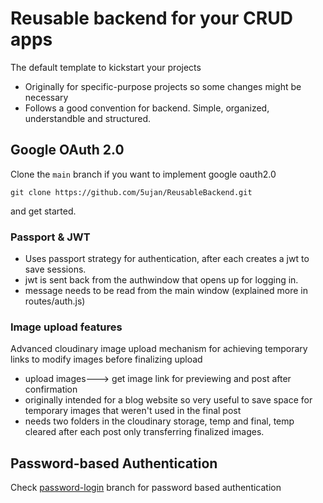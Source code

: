 # Reusable backend for your CRUD apps
The default template to kickstart your projects 
- Originally for specific-purpose projects so some changes might be necessary
- Follows a good convention for backend. Simple, organized, understandble and structured.

## Google OAuth 2.0
Clone the ```main``` branch if you want to implement google oauth2.0 

```git clone https://github.com/5ujan/ReusableBackend.git``` 

and get started.
### Passport & JWT
- Uses passport strategy for authentication, after each creates a jwt to save sessions.
- jwt is sent back from the authwindow that opens up for logging in.
- message needs to be read from the main window (explained more in routes/auth.js)

### Image upload features
Advanced cloudinary image upload mechanism for achieving temporary links to modify images before finalizing upload
- upload images---> get image link for previewing and post after confirmation
- originally intended for a blog website so very useful to save space for temporary images that weren't used in the final post
- needs two folders in the cloudinary storage, temp and final, temp cleared after each post only transferring finalized images.

## Password-based Authentication
Check [password-login](https://github.com/5ujan/ReusableBackend/tree/password-login) branch for password based authentication 
